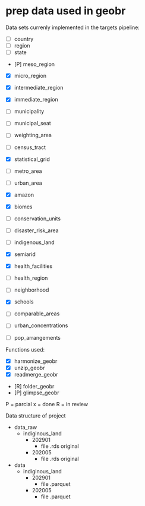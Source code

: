 # prep data used in geobr

Data sets currenly implemented in the targets pipeline:

- [ ] country
- [ ] region
- [ ] state
- [P] meso_region
- [x] micro_region
- [x] intermediate_region
- [x] immediate_region
- [ ] municipality
- [ ] municipal_seat
- [ ] weighting_area
- [ ] census_tract
- [x] statistical_grid
- [ ] metro_area
- [ ] urban_area
- [x] amazon
- [x] biomes
- [ ] conservation_units
- [ ] disaster_risk_area
- [ ] indigenous_land
- [x] semiarid
- [x] health_facilities
- [ ] health_region
- [ ] neighborhood
- [x] schools
- [ ] comparable_areas
- [ ] urban_concentrations
- [ ] pop_arrangements


Functions used:
- [x] harmonize_geobr
- [x] unzip_geobr
- [x] readmerge_geobr
- [R] folder_geobr
- [P] glimpse_geobr

P = parcial
x = done
R = in review

Data structure of project

-	data_raw
    - indiginous_land
      - 202901
        - file .rds original
      - 202005
        - file .rds original
-	data
    - indiginous_land
      - 202901
        - file .parquet
      - 202005
        - file .parquet